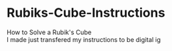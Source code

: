# Rubiks-Cube-Instructions
How to Solve a Rubik's Cube<br />
I made just transfered my instructions to be digital ig
